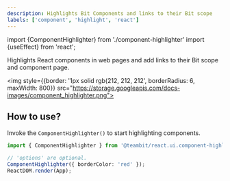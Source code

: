 ```yaml
---
description: Highlights Bit Components and links to their Bit scope
labels: ['component', 'highlight', 'react']
---
```


import {ComponentHighlighter} from './component-highlighter'
import {useEffect} from 'react';

Highlights React components in web pages and add links to their Bit scope and component page.

<img style={{border: '1px solid rgb(212, 212, 212', borderRadius: 6, maxWidth: 800}} src="https://storage.googleapis.com/docs-images/component_highlighter.png"></img>

## How to use?

Invoke the `ComponentHighlighter()` to start highlighting components.

```ts
import { ComponentHighlighter } from '@teambit/react.ui.component-highlighter';

// 'options' are optional.
ComponentHighlighter({ borderColor: 'red' });
ReactDOM.render(App);
```

